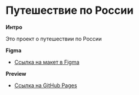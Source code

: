 # Путешествие по России

**Интро**

Это проект о путешествии по России

**Figma**

- [Ссылка на макет в Figma](https://www.figma.com/file/OyRWEjU6wBwRe1hapzQoLx/Sprint-3%3A-Russia-%2F-desktop-%2B-mobile?node-id=28503%3A0)

**Preview**

- [Ссылка на GitHub Pages](https://ex1lex.github.io/russian-travel)
